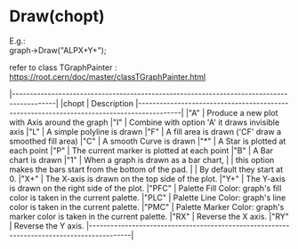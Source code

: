 # Draw(chopt)
E.g.:  
graph->Draw("ALPX+Y+");  

refer to class TGraphPainter : https://root.cern/doc/master/classTGraphPainter.html

|------------------------------------------------------------------------------------------|
|chopt   |   Description
|------------------------------------------------------------------------------------------|
|"A" 	 |   Produce a new plot with Axis around the graph
|"I" 	 |   Combine with option 'A' it draws invisible axis
|"L" 	 |   A simple polyline is drawn
|"F" 	 |   A fill area is drawn ('CF' draw a smoothed fill area)
|"C" 	 |   A smooth Curve is drawn
|"*" 	 |   A Star is plotted at each point
|"P" 	 |   The current marker is plotted at each point
|"B" 	 |   A Bar chart is drawn
|"1" 	 |   When a graph is drawn as a bar chart, 
|        |    this option makes the bars start from the bottom of the pad. 
|        |    By default they start at 0.
|"X+" 	 |   The X-axis is drawn on the top side of the plot.
|"Y+" 	 |   The Y-axis is drawn on the right side of the plot.
|"PFC" 	 |   Palette Fill Color: graph's fill color is taken in the current palette.
|"PLC" 	 |   Palette Line Color: graph's line color is taken in the current palette.
|"PMC" 	 |   Palette Marker Color: graph's marker color is taken in the current palette.
|"RX" 	 |   Reverse the X axis.
|"RY" 	 |   Reverse the Y axis.
|------------------------------------------------------------------------------------------|
